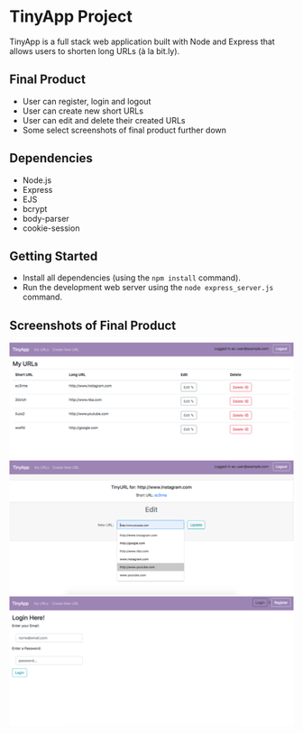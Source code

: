 # TinyApp Project

TinyApp is a full stack web application built with Node and Express that allows users to shorten long URLs (à la bit.ly).

## Final Product

- User can register, login and logout
- User can create new short URLs
- User can edit and delete their created URLs
- Some select screenshots of final product further down


## Dependencies

- Node.js
- Express
- EJS
- bcrypt
- body-parser
- cookie-session

## Getting Started

- Install all dependencies (using the `npm install` command).
- Run the development web server using the `node express_server.js` command.

## Screenshots of Final Product

!["Screenshot of Example User's URL page"](https://github.com/JehanneH/tinyapp/blob/master/docs/exampleUser-urls-page.png?raw=true)
!["Screenshot of Edit URL page"](https://github.com/JehanneH/tinyapp/blob/master/docs/edit-url-page.png?raw=true)
!["Screenshot of Login Page"](https://github.com/JehanneH/tinyapp/blob/master/docs/login-page.png?raw=true)